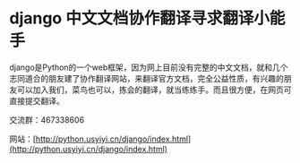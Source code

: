 # django 中文文档协作翻译寻求翻译小能手 #

django是Python的一个web框架，因为网上目前没有完整的中文文档，就和几个志同道合的朋友建了协作翻译网站，来翻译官方文档，完全公益性质，有兴趣的朋友可以加入我们，菜鸟也可以，拣会的翻译，就当练练手。而且很方便，在网页可直接提交翻译。

交流群：467338606

网站：[http://python.usyiyi.cn/django/index.html](http://python.usyiyi.cn/django/index.html)
